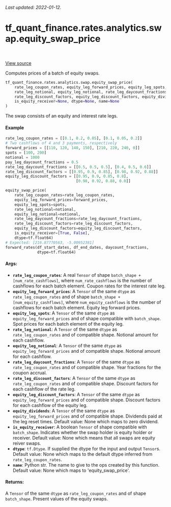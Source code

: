 <!--
This file is generated by a tool. Do not edit directly.
For open-source contributions the docs will be updated automatically.
-->

*Last updated: 2022-01-12.*

<div itemscope itemtype="http://developers.google.com/ReferenceObject">
<meta itemprop="name" content="tf_quant_finance.rates.analytics.swap.equity_swap_price" />
<meta itemprop="path" content="Stable" />
</div>

# tf_quant_finance.rates.analytics.swap.equity_swap_price

<!-- Insert buttons and diff -->

<table class="tfo-notebook-buttons tfo-api" align="left">
</table>

<a target="_blank" href="https://github.com/google/tf-quant-finance/blob/master/tf_quant_finance/rates/analytics/swap.py">View source</a>



Computes prices of a batch of equity swaps.

```python
tf_quant_finance.rates.analytics.swap.equity_swap_price(
    rate_leg_coupon_rates, equity_leg_forward_prices, equity_leg_spots,
    rate_leg_notional, equity_leg_notional, rate_leg_daycount_fractions,
    rate_leg_discount_factors, equity_leg_discount_factors, equity_dividends=None,
    is_equity_receiver=None, dtype=None, name=None
)
```



<!-- Placeholder for "Used in" -->

The swap consists of an equity and interest rate legs.

#### Example
```python
rate_leg_coupon_rates = [[0.1, 0.2, 0.05], [0.1, 0.05, 0.2]]
# Two cashflows of 4 and 3 payments, respectively
forward_prices = [[110, 120, 140, 150], [210, 220, 240, 0]]
spots = [100, 200]
notional = 1000
pay_leg_daycount_fractions = 0.5
rate_leg_daycount_fractions = [[0.5, 0.5, 0.5], [0.4, 0.5, 0.6]]
rate_leg_discount_factors = [[0.95, 0.9, 0.85], [0.98, 0.92, 0.88]]
equity_leg_discount_factors = [[0.95, 0.9, 0.85, 0.8],
                               [0.98, 0.92, 0.88, 0.0]]

equity_swap_price(
    rate_leg_coupon_rates=rate_leg_coupon_rates,
    equity_leg_forward_prices=forward_prices,
    equity_leg_spots=spots,
    rate_leg_notional=notional,
    equity_leg_notional=notional,
    rate_leg_daycount_fractions=rate_leg_daycount_fractions,
    rate_leg_discount_factors=rate_leg_discount_factors,
    equity_leg_discount_factors=equity_leg_discount_factors,
    is_equity_receiver=[True, False],
    dtype=tf.float64)
# Expected: [216.87770563, -5.00952381]
forward_rates(df_start_dates, df_end_dates, daycount_fractions,
              dtype=tf.float64)
```

#### Args:


* <b>`rate_leg_coupon_rates`</b>: A real `Tensor` of shape
  `batch_shape + [num_rate_cashflows]`, where `num_rate_cashflows` is the
  number of cashflows for each batch element. Coupon rates for the
  interest rate leg.
* <b>`equity_leg_forward_prices`</b>: A `Tensor` of the same `dtype` as
  `rate_leg_coupon_rates` and of shape
  `batch_shape + [num_equity_cashflows]`, where `num_equity_cashflows` is
  the number of cashflows for each batch element. Equity leg forward
  prices.
* <b>`equity_leg_spots`</b>: A `Tensor` of the same `dtype` as
  `equity_leg_forward_prices` and of shape compatible with `batch_shape`.
  Spot prices for each batch element of the equity leg.
* <b>`rate_leg_notional`</b>: A `Tensor` of the same `dtype` as `rate_leg_coupon_rates`
  and of compatible shape. Notional amount for each cashflow.
* <b>`equity_leg_notional`</b>: A `Tensor` of the same `dtype` as
  `equity_leg_forward_prices` and of compatible shape.  Notional amount for
  each cashflow.
* <b>`rate_leg_daycount_fractions`</b>: A `Tensor` of the same `dtype` as
  `rate_leg_coupon_rates` and of compatible shape.  Year fractions for the
  coupon accrual.
* <b>`rate_leg_discount_factors`</b>: A `Tensor` of the same `dtype` as
  `rate_leg_coupon_rates` and of compatible shape. Discount factors for each
  cashflow of the rate leg.
* <b>`equity_leg_discount_factors`</b>: A `Tensor` of the same `dtype` as
  `equity_leg_forward_prices` and of compatible shape. Discount factors for
  each cashflow of the equity leg.
* <b>`equity_dividends`</b>: A `Tensor` of the same `dtype` as
  `equity_leg_forward_prices` and of compatible shape. Dividends paid at the
  leg reset times.
  Default value: None which maps to zero dividend.
* <b>`is_equity_receiver`</b>: A boolean `Tensor` of shape compatible with
  `batch_shape`. Indicates whether the swap holder is equity holder or
  receiver.
  Default value: None which means that all swaps are equity reiver swaps.
* <b>`dtype`</b>: `tf.Dtype`. If supplied the dtype for the input and output `Tensor`s.
  Default value: None which maps to the default dtype inferred from
  `rate_leg_coupon_rates`.
* <b>`name`</b>: Python str. The name to give to the ops created by this function.
  Default value: None which maps to 'equity_swap_price'.


#### Returns:

A `Tensor` of the same `dtype` as `rate_leg_coupon_rates` and of shape
`batch_shape`. Present values of the equity swaps.
